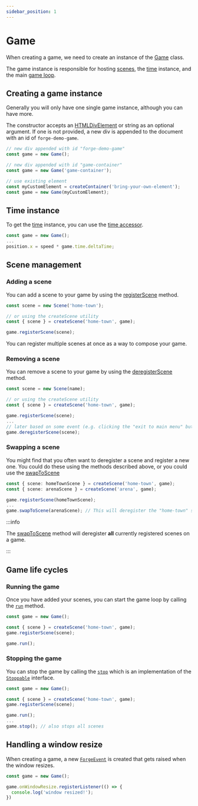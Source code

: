```yaml
---
sidebar_position: 1
---
```


# Game

When creating a game, we need to create an instance of the [Game](../../api/classes/Game.md) class.

The game instance is responsible for hosting [scenes](../game-and-scenes/scene.md), the [time](../common/time.md) instance, and the main [game loop](https://gamedev.stackexchange.com/questions/651/what-should-a-main-game-loop-do).

## Creating a game instance

Generally you will only have one single game instance, although you can have more.

The constructor accepts an [HTMLDivElement](https://developer.mozilla.org/en-US/docs/Web/API/HTMLDivElement) or string as an optional argument. If one is not provided, a new div is appended to the document with an id of `forge-demo-game`.

```ts
// new div appended with id "forge-demo-game"
const game = new Game();

// new div appended with id "game-container"
const game = new Game('game-container');

// use existing element
const myCustomElement = createContainer('bring-your-own-element');
const game = new Game(myCustomElement);
```

## Time instance

To get the [time](../common/time.md) instance, you can use the [time accessor](../../api/classes/Game.md#time).

```ts
const game = new Game();
...
position.x = speed * game.time.deltaTime;
```

## Scene management

### Adding a scene

You can add a scene to your game by using the [registerScene](../../api/classes/Game.md#registerscene) method.

```ts
const scene = new Scene('home-town');

// or using the createScene utility
const { scene } = createScene('home-town', game);

game.registerScene(scene);
```

You can register multiple scenes at once as a way to compose your game.

### Removing a scene

You can remove a scene to your game by using the [deregisterScene](../../api/classes/Game.md#deregisterscene) method.

```ts
const scene = new Scene(name);

// or using the createScene utility
const { scene } = createScene('home-town', game);

game.registerScene(scene);
... 
// later based on some event (e.g. clicking the "exit to main menu" button)
game.deregisterScene(scene);
```

### Swapping a scene

You might find that you often want to deregister a scene and register a new one. You could do these using the methods described above, or you could use the [swapToScene](../../api/classes/Game.md#swaptoscene)

```ts
const { scene: homeTownScene } = createScene('home-town', game);
const { scene: arenaScene } = createScene('arena', game);

game.registerScene(homeTownScene);
...
game.swapToScene(arenaScene); // This will deregister the "home-town" scene and register the "arena" scene
```

:::info

The [swapToScene](../../api/classes/Game.md#swaptoscene) method will deregister **all** currently registered scenes on a game.

:::

## Game life cycles

### Running the game

Once you have added your scenes, you can start the game loop by calling the [`run`](../../api/classes/Game.md#run) method.

```ts
const game = new Game();

const { scene } = createScene('home-town', game);
game.registerScene(scene);

game.run();
```

### Stopping the game

You can stop the game by calling the [`stop`](../../api/classes/Game.md#stop) which is an implementation of the [`Stoppable`](../../api/interfaces/Stoppable.md) interface.

```ts
const game = new Game();

const { scene } = createScene('home-town', game);
game.registerScene(scene);

game.run();
...
game.stop(); // also stops all scenes
```

## Handling a window resize

When creating a game, a new [`ForgeEvent`](../../api/classes/ForgeEvent.md) is created that gets raised when the window resizes. 

```ts
const game = new Game();

game.onWindowResize.registerListener(() => {
  console.log('window resized!');
})
```
